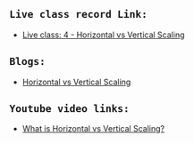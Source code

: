 
## `Live class record Link:`
* [Live class: 4 - Horizontal vs Vertical Scaling](https://drive.google.com/file/d/1yx5_bDj1Sapj8PhKpT4gTQNheaIOE61Y/view?usp=sharing)

## `Blogs:`
* [Horizontal vs Vertical Scaling](https://medium.com/@sill/system-design-horizontal-vs-vertical-scaling-8e0f24a2e46f)


## `Youtube video links:`
* [What is Horizontal vs Vertical Scaling?](https://www.youtube.com/watch?v=p1YQU5sEz4g)